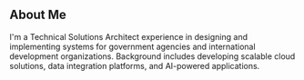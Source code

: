 ## About Me
I'm a Technical Solutions Architect experience in designing and implementing systems for government agencies and international development organizations. Background includes developing scalable cloud solutions, data integration platforms, and AI-powered applications.
